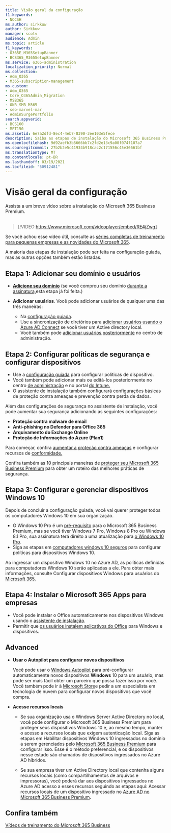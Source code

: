 ```yaml
---
title: Visão geral da configuração
f1.keywords:
- NOCSH
ms.author: sirkkuw
author: Sirkkuw
manager: scotv
audience: Admin
ms.topic: article
f1_keywords:
- O365E_M365SetupBanner
- BCS365_M365SetupBanner
ms.service: o365-administration
localization_priority: Normal
ms.collection:
- Adm_O365
- M365-subscription-management
ms.custom:
- Adm_O365
- Core_O365Admin_Migration
- MSB365
- OKR_SMB_M365
- seo-marvel-mar
- AdminSurgePortfolio
search.appverid:
- BCS160
- MET150
ms.assetid: 6e7a2dfd-8ec4-4eb7-8390-3ee103e5fece
description: Saiba as etapas de instalação do Microsoft 365 Business Premium, desde a assinatura, a adição de um domínio e usuários, a configuração de políticas de segurança e muito mais.
ms.openlocfilehash: 9d92aefb3b5666bb7c2fd2e13c9a00f074f107a7
ms.sourcegitcommit: 27b2b2e5c41934b918cac2c171556c45e36661bf
ms.translationtype: MT
ms.contentlocale: pt-BR
ms.lasthandoff: 03/19/2021
ms.locfileid: "50912481"
---
```

# <a name="overview-of-setup"></a>Visão geral da configuração

Assista a um breve vídeo sobre a instalação do Microsoft 365 Business Premium.<br><br>

> [!VIDEO https://www.microsoft.com/videoplayer/embed/RE4jZwg] 

Se você achou esse vídeo útil, consulte as [séries completas de treinamento para pequenas empresas e as novidades do Microsoft 365](https://support.microsoft.com/office/6ab4bbcd-79cf-4000-a0bd-d42ce4d12816).

A maioria das etapas de instalação pode ser feita na configuração guiada, mas as outras opções também estão listadas.

## <a name="step-1-add-your-domain-and-users"></a>Etapa 1: Adicionar seu domínio e usuários

   - **[Adicione seu domínio](set-up.md#add-your-domain-to-personalize-sign-in)** (se você comprou seu domínio [durante a assinatura,](sign-up.md)esta etapa já foi feita.)

   - **Adicionar usuários**. Você pode adicionar usuários de qualquer uma das três maneiras:
        - Na [configuração guiada](set-up.md#add-users-in-the-wizard).
        - Use a sincronização de diretórios para [adicionar usuários usando o Azure AD Connect](../enterprise/set-up-directory-synchronization.md) se você tiver um Active directory local.
        - Você também pode [adicionar usuários posteriormente](../admin/add-users/add-users.md) no centro de administração.
## <a name="step-2-set-up-security-policies-and-configure-devices"></a>Etapa 2: Configurar políticas de segurança e configurar dispositivos 

  - Use a [configuração guiada](set-up.md#protect-your-organization) para configurar políticas de dispositivo. 
  - Você também pode adicionar mais ou editá-los posteriormente no centro [de administração](view-policies-and-devices.md) e no portal [do Intune.](/intune/tutorial-walkthrough-intune-portal)
  - O assistente de instalação também configurará configurações básicas de proteção contra ameaças e prevenção contra perda de dados.
  
  Além das configurações de segurança no assistente de instalação, você pode aumentar sua segurança adicionando as seguintes configurações:

- **Proteção contra malware de email**
- **Anti-phishing no Defender para Office 365**
- **Arquivamento do Exchange Online**
- **Proteção de Informações do Azure (Plan1**)

Para começar, confira [aumentar a proteção contra ameaças](increase-threat-protection.md) e configurar recursos de [conformidade.](set-up-compliance.md)

Confira também as 10 principais maneiras de [proteger seu Microsoft 365 Business Premium](/office365/admin/security-and-compliance/secure-your-business-data) para obter um roteiro das melhores práticas de segurança.

## <a name="step-3-set-up-and-manage-windows-10-devices"></a>Etapa 3: Configurar e gerenciar dispositivos Windows 10

Depois de concluir a configuração guiada, você vai querer proteger todos os computadores Windows 10 em sua organização.
  
- O Windows 10 Pro é um [pré-requisito](pre-requisites-for-data-protection.md) para o Microsoft 365 Business Premium, mas se você tiver Windows 7 Pro, Windows 8 Pro ou Windows 8.1 Pro, sua assinatura terá direito a uma atualização para [o Windows 10 Pro](./upgrade-to-windows-pro-creators-update.md).
- Siga as etapas em [computadores windows 10 seguros](secure-win-10-pcs.md) para configurar políticas para dispositivos Windows 10.

Ao ingressar um dispositivo Windows 10 no Azure AD, as políticas definidas para computadores Windows 10 serão aplicadas a ele. Para obter mais informações, consulte Configurar dispositivos Windows para usuários do [Microsoft 365.](set-up-windows-devices.md)

## <a name="step-4-install-microsoft-365-apps-for-business"></a>Etapa 4: Instalar o Microsoft 365 Apps para empresas
- Você pode instalar o Office automaticamente nos dispositivos Windows usando o [assistente de instalação](set-up.md#deploy-office-365-client-apps).
- Permitir que [os usuários instalem aplicativos do Office](/office365/admin/setup/install-applications) para Windows e dispositivos.
     
## <a name="advanced"></a>Advanced
- **Usar o Autopilot para configurar novos dispositivos**
            
     Você pode usar o [Windows Autopilot](add-autopilot-devices-and-profile.md) para pré-configurar automaticamente novos dispositivos **Windows** [](https://www.microsoft.com/solution-providers/search) 10 para um usuário, mas pode ser mais fácil obter um parceiro que possa fazer isso por você. Você também pode ir à [Microsoft Store](https://go.microsoft.com/fwlink/?linkid=874598)e pedir a um especialista em tecnologia de nuvem para configurar novos dispositivos que você compra.

- **Acesse recursos locais**

     - Se sua organização usa o Windows Server Active Directory no local, você pode configurar o Microsoft 365 Business Premium para proteger seus dispositivos Windows 10 e, ao mesmo tempo, manter o acesso a recursos locais que exigem autenticação local. Siga as etapas em Habilitar dispositivos Windows 10 ingressados no domínio a serem gerenciados pelo [Microsoft 365 Business Premium](manage-windows-devices.md) para configurar isso. Esse é o método preferencial, e os dispositivos nesse estado são chamados de dispositivos ingressados no Azure AD híbridos.

    - Se sua empresa tiver um Active Directory local que contenha alguns recursos locais (como compartilhamentos de arquivos e impressoras), você poderá dar aos dispositivos ingressados no Azure AD acesso a esses recursos seguindo as etapas aqui: Acessar recursos locais de um dispositivo ingressado no [Azure AD no Microsoft 365 Business Premium](access-resources.md).

## <a name="see-also"></a>Confira também

[Vídeos de treinamento do Microsoft 365 Business ](https://support.microsoft.com/office/6ab4bbcd-79cf-4000-a0bd-d42ce4d12816)